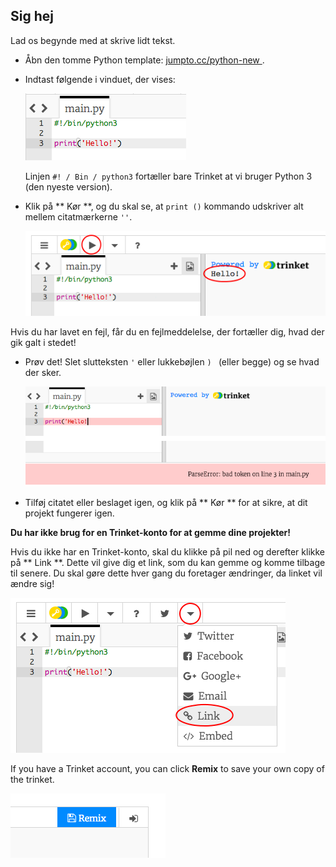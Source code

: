 ## Sig hej

Lad os begynde med at skrive lidt tekst.

+ Åbn den tomme Python template: <a href="http://jumpto.cc/python-new" target="_blank"> jumpto.cc/python-new </a>.

+ Indtast følgende i vinduet, der vises:
    
    ![screenshot](images/me-hi.png)
    
    Linjen ` #! / Bin / python3 ` fortæller bare Trinket at vi bruger Python 3 (den nyeste version).

+ Klik på ** Kør **, og du skal se, at ` print () ` kommando udskriver alt mellem citatmærkerne ` '' `.
    
    ![screenshot](images/me-hi-test.png)

Hvis du har lavet en fejl, får du en fejlmeddelelse, der fortæller dig, hvad der gik galt i stedet!

+ Prøv det! Slet slutteksten ` ' ` eller lukkebøjlen `) ` (eller begge) og se hvad der sker.
    
    ![screenshot](images/me-syntax.png)

+ Tilføj citatet eller beslaget igen, og klik på ** Kør ** for at sikre, at dit projekt fungerer igen.

**Du har ikke brug for en Trinket-konto for at gemme dine projekter!**

Hvis du ikke har en Trinket-konto, skal du klikke på pil ned og derefter klikke på ** Link **. Dette vil give dig et link, som du kan gemme og komme tilbage til senere. Du skal gøre dette hver gang du foretager ændringer, da linket vil ændre sig!

![screenshot](images/me-link.png)

If you have a Trinket account, you can click **Remix** to save your own copy of the trinket.

![screenshot](images/me-remix.png)